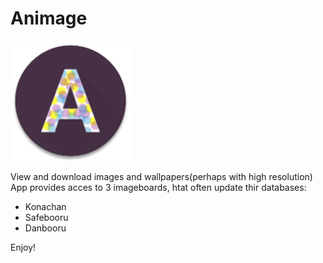 # Animage
![Animage](/7090776.png)

View and download images and wallpapers(perhaps with high resolution)
App provides acces to 3 imageboards, htat often update thir databases:
- Konachan
- Safebooru
- Danbooru

Enjoy!

